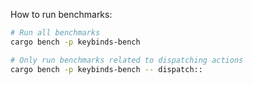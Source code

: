 How to run benchmarks:

```sh
# Run all benchmarks
cargo bench -p keybinds-bench

# Only run benchmarks related to dispatching actions
cargo bench -p keybinds-bench -- dispatch::
```
